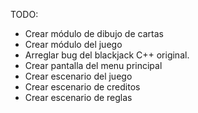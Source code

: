 TODO:

- Crear módulo de dibujo de cartas
- Crear módulo del juego
- Arreglar bug del blackjack C++ original.
- Crear pantalla del menu principal
- Crear escenario del juego
- Crear escenario de creditos
- Crear escenario de reglas
